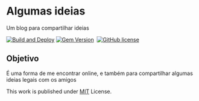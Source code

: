 # Algumas ideias

Um blog para compartilhar ideias

[![Build and Deploy](https://github.com/JoaoVCMiranda/JoaoVCMiranda.github.io/actions/workflows/pages-deploy.yml/badge.svg)](https://github.com/JoaoVCMiranda/JoaoVCMiranda.github.io/actions/workflows/pages-deploy.yml)
[![Gem Version](https://img.shields.io/gem/v/jekyll-theme-chirpy)][gem]&nbsp;
[![GitHub license](https://img.shields.io/github/license/cotes2020/chirpy-starter.svg?color=blue)][mit]

## Objetivo
É uma forma de me encontrar online, e também para compartilhar algumas ideias legais com os amigos

This work is published under [MIT][mit] License.

[gem]: https://rubygems.org/gems/jekyll-theme-chirpy
[chirpy]: https://github.com/cotes2020/jekyll-theme-chirpy/
[mit]: https://github.com/cotes2020/chirpy-starter/blob/master/LICENSE
